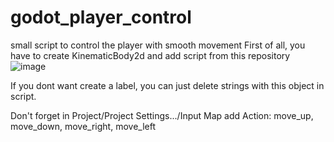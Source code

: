 # godot_player_control
small script to control the player with smooth movement
First of all,  you have to create KinematicBody2d and add script from this repository 
![image](https://user-images.githubusercontent.com/71086504/203214387-596764fd-e0f1-44a0-8ccd-f68c088273ec.png)

If you dont want create a label, you can just delete strings with this object in script.

Don't forget in Project/Project Settings.../Input Map add Action: move_up, move_down, move_right, move_left
